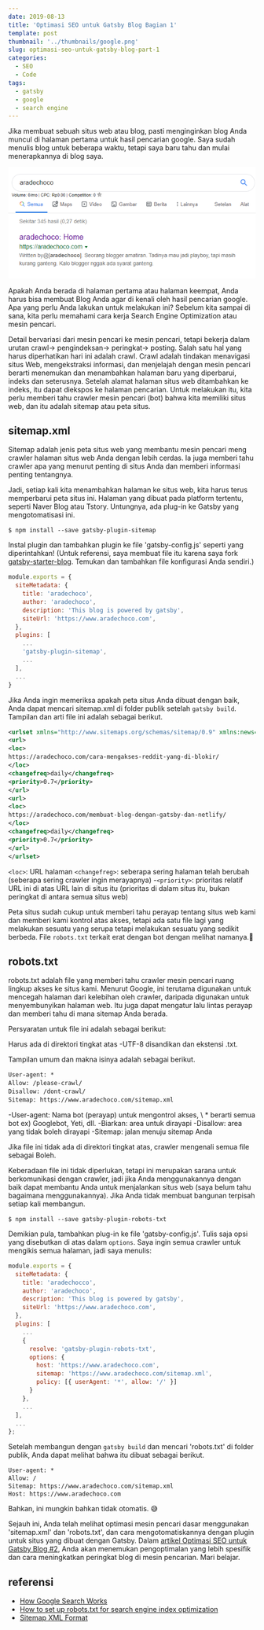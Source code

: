 ```yaml
---
date: 2019-08-13
title: 'Optimasi SEO untuk Gatsby Blog Bagian 1'
template: post
thumbnail: '../thumbnails/google.png'
slug: optimasi-seo-untuk-gatsby-blog-part-1
categories:
  - SEO
  - Code
tags:
  - gatsby
  - google
  - search engine
---
```


Jika membuat sebuah situs web atau blog, pasti menginginkan blog Anda muncul di halaman pertama untuk hasil pencarian google. Saya sudah menulis blog untuk beberapa waktu, tetapi saya baru tahu dan mulai menerapkannya di blog saya.

![](../images/searchconsolegoogle.png)

Apakah Anda berada di halaman pertama atau halaman keempat, Anda harus bisa membuat Blog Anda agar di kenali oleh hasil pencarian google. Apa yang perlu Anda lakukan untuk melakukan ini? Sebelum kita sampai di sana, kita perlu memahami cara kerja Search Engine Optimization atau mesin pencari.

Detail bervariasi dari mesin pencari ke mesin pencari, tetapi bekerja dalam urutan crawl-> pengindeksan-> peringkat-> posting. Salah satu hal yang harus diperhatikan hari ini adalah crawl. Crawl adalah tindakan menavigasi situs Web, mengekstraksi informasi, dan menjelajah dengan mesin pencari berarti menemukan dan menambahkan halaman baru yang diperbarui, indeks dan seterusnya.
Setelah alamat halaman situs web ditambahkan ke indeks, itu dapat diekspos ke halaman pencarian. Untuk melakukan itu, kita perlu memberi tahu crawler mesin pencari (bot) bahwa kita memiliki situs web, dan itu adalah sitemap atau peta situs.

## sitemap.xml

Sitemap adalah jenis peta situs web yang membantu mesin pencari meng crawler halaman situs web Anda dengan lebih cerdas. Ia juga memberi tahu crawler apa yang menurut penting di situs Anda dan memberi informasi penting tentangnya.

Jadi, setiap kali kita menambahkan halaman ke situs web, kita harus terus memperbarui peta situs ini. Halaman yang dibuat pada platform tertentu, seperti Naver Blog atau Tstory. Untungnya, ada plug-in ke Gatsby yang mengotomatisasi ini.

```shell
$ npm install --save gatsby-plugin-sitemap
```

Instal plugin dan tambahkan plugin ke file 'gatsby-config.js' seperti yang diperintahkan! (Untuk referensi, saya membuat file itu karena saya 
fork [gatsby-starter-blog](https://github.com/gatsbyjs/gatsby-starter-blog). Temukan dan tambahkan file konfigurasi Anda sendiri.)

```js
module.exports = {
  siteMetadata: {
    title: 'aradechoco',
    author: 'aradechoco',
    description: 'This blog is powered by gatsby',
    siteUrl: 'https://www.aradechoco.com',
  },
  plugins: [
    ...
    'gatsby-plugin-sitemap',
    ...
  ],
  ...
}
```

Jika Anda ingin memeriksa apakah peta situs Anda dibuat dengan baik, Anda dapat mencari sitemap.xml di folder publik setelah `gatsby build`. Tampilan dan arti file ini adalah sebagai berikut.

```xml
<urlset xmlns="http://www.sitemaps.org/schemas/sitemap/0.9" xmlns:news="http://www.google.com/schemas/sitemap-news/0.9" xmlns:xhtml="http://www.w3.org/1999/xhtml" xmlns:mobile="http://www.google.com/schemas/sitemap-mobile/1.0" xmlns:image="http://www.google.com/schemas/sitemap-image/1.1" xmlns:video="http://www.google.com/schemas/sitemap-video/1.1">
<url>
<loc>
https://aradechoco.com/cara-mengakses-reddit-yang-di-blokir/
</loc>
<changefreq>daily</changefreq>
<priority>0.7</priority>
</url>
<url>
<loc>
https://aradechoco.com/membuat-blog-dengan-gatsby-dan-netlify/
</loc>
<changefreq>daily</changefreq>
<priority>0.7</priority>
</url>
</urlset>
```

`<loc>`: URL halaman
`<changefreg>`: seberapa sering halaman telah berubah (seberapa sering crawler ingin merayapnya)
-` <priority> `: prioritas relatif URL ini di atas URL lain di situs itu (prioritas di dalam situs itu, bukan peringkat di antara semua situs web)

Peta situs sudah cukup untuk memberi tahu perayap tentang situs web kami dan memberi kami kontrol atas akses, tetapi ada satu file lagi yang melakukan sesuatu yang serupa tetapi melakukan sesuatu yang sedikit berbeda. File `robots.txt` terkait erat dengan bot dengan melihat namanya.🤖

## robots.txt

robots.txt adalah file yang memberi tahu crawler mesin pencari ruang lingkup akses ke situs kami. Menurut Google, ini terutama digunakan untuk mencegah halaman dari kelebihan oleh crawler, daripada digunakan untuk menyembunyikan halaman web. Itu juga dapat mengatur lalu lintas perayap dan memberi tahu di mana sitemap Anda berada.

Persyaratan untuk file ini adalah sebagai berikut:

Harus ada di direktori tingkat atas
-UTF-8 disandikan dan ekstensi .txt.

Tampilan umum dan makna isinya adalah sebagai berikut.

```txt
User-agent: *
Allow: /please-crawl/
Disallow: /dont-crawl/
Sitemap: https://www.aradechoco.com/sitemap.xml
```

-User-agent: Nama bot (perayap) untuk mengontrol akses, \ * berarti semua bot ex) Googlebot, Yeti, dll.
-Biarkan: area untuk dirayapi
-Disallow: area yang tidak boleh dirayapi
-Sitemap: jalan menuju sitemap Anda

Jika file ini tidak ada di direktori tingkat atas, crawler mengenali semua file sebagai Boleh.

Keberadaan file ini tidak diperlukan, tetapi ini merupakan sarana untuk berkomunikasi dengan crawler, jadi jika Anda menggunakannya dengan baik dapat membantu Anda untuk menjalankan situs web (saya belum tahu bagaimana menggunakannya). Jika Anda tidak membuat bangunan terpisah setiap kali membangun.

```shell
$ npm install --save gatsby-plugin-robots-txt
```

Demikian pula, tambahkan plug-in ke file 'gatsby-config.js'. Tulis saja opsi yang disebutkan di atas dalam `options`. Saya ingin semua crawler untuk mengikis semua halaman, jadi saya menulis:

```js
module.exports = {
  siteMetadata: {
    title: 'aradechocco',
    author: 'aradechoco',
    description: 'This blog is powered by gatsby',
    siteUrl: 'https://www.aradechoco.com',
  },
  plugins: [
    ...
    {
      resolve: 'gatsby-plugin-robots-txt',
      options: {
        host: 'https://www.aradechoco.com',
        sitemap: 'https://www.aradechoco.com/sitemap.xml',
        policy: [{ userAgent: '*', allow: '/' }]
      }
    },
    ...
  ],
  ...
};
```

Setelah membangun dengan `gatsby build` dan mencari 'robots.txt' di folder publik, Anda dapat melihat bahwa itu dibuat sebagai berikut.

```
User-agent: *
Allow: /
Sitemap: https://www.aradechoco.com/sitemap.xml
Host: https://www.aradechoco.com
```

Bahkan, ini mungkin bahkan tidak otomatis. 😅

Sejauh ini, Anda telah melihat optimasi mesin pencari dasar menggunakan 'sitemap.xml' dan 'robots.txt', dan cara mengotomatiskannya dengan plugin untuk situs yang dibuat dengan Gatsby. Dalam [artikel Optimasi SEO untuk Gatsby Blog #2](https://www.aradechoco.com/optimasi-seo-untuk-gatsby-blog-part-2/), Anda akan menemukan pengoptimalan yang lebih spesifik dan cara meningkatkan peringkat blog di mesin pencarian. Mari belajar.

## referensi 

- <a href="https://support.google.com/webmasters/answer/70897?ref_topic=3309469#long_version" target="_blank"> How Google Search Works </a>
- <a href="https://extrememanual.net/10728" target="_blank"> How to set up robots.txt for search engine index optimization </a>
- <a href="https://www.sitemaps.org/en/protocol.html" target="_blank"> Sitemap XML Format </a>

